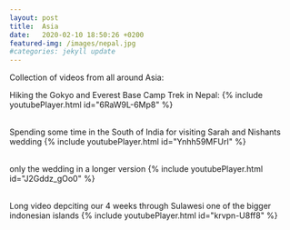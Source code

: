 ```yaml
---
layout: post
title:  Asia
date:   2020-02-10 18:50:26 +0200
featured-img: /images/nepal.jpg
#categories: jekyll update
---
```


Collection of videos from all around Asia:

Hiking the Gokyo and Everest Base Camp Trek in Nepal:
{% include youtubePlayer.html id="6RaW9L-6Mp8" %}
<br><br>

Spending some time in the South of India for visiting Sarah and Nishants wedding
{% include youtubePlayer.html id="Ynhh59MFUrI" %}
<br><br>

only the wedding in a longer version
{% include youtubePlayer.html id="J2Gddz_gOo0" %}
<br><br>


Long video depciting our 4 weeks through Sulawesi one of the bigger indonesian islands
{% include youtubePlayer.html id="krvpn-U8ff8" %}
<br><br>